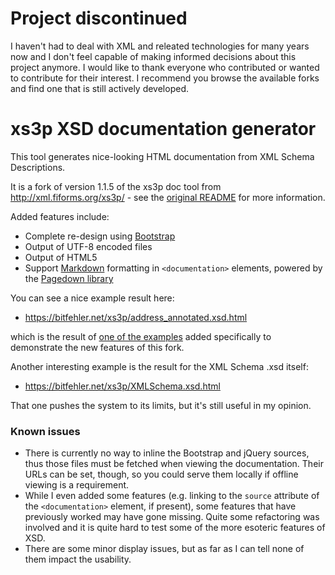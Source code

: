 # Project discontinued

I haven't had to deal with XML and releated technologies for many years now and I don't feel capable of making informed decisions about this project anymore. I would like to thank everyone who contributed or wanted to contribute for their interest. I recommend you browse the available forks and find one that is still actively developed.

# xs3p XSD documentation generator

This tool generates nice-looking HTML documentation from XML Schema
Descriptions.

It is a fork of version 1.1.5 of the xs3p doc tool from
http://xml.fiforms.org/xs3p/ - see the [original README](README_ORIG.txt) for
more information.

Added features include:

 - Complete re-design using [Bootstrap](https://getbootstrap.com "Bootstrap homepage")
 - Output of UTF-8 encoded files
 - Output of HTML5
 - Support [Markdown](https://daringfireball.net/projects/markdown/ "Markdown homepage")
   formatting in `<documentation>` elements, powered by the
   [Pagedown library](https://code.google.com/archive/p/pagedown/ "Pagedown homepage")

You can see a nice example result here:

 * https://bitfehler.net/xs3p/address_annotated.xsd.html

which is the result of [one of the
examples](examples/address_annotated.xsd "XSD source of the example")
added specifically to demonstrate the new features of this fork.

Another interesting example is the result for the XML Schema .xsd itself:

 * https://bitfehler.net/xs3p/XMLSchema.xsd.html

That one pushes the system to its limits, but it's still useful in my opinion.

### Known issues

 * There is currently no way to inline the Bootstrap and jQuery sources, thus
   those files must be fetched when viewing the documentation. Their URLs can
   be set, though, so you could serve them locally if offline viewing is a
   requirement.
 * While I even added some features (e.g. linking to the `source` attribute of
   the `<documentation>` element, if present), some features that have
   previously worked may have gone missing. Quite some refactoring was involved
   and it is quite hard to test some of the more esoteric features of XSD.
 * There are some minor display issues, but as far as I can tell none of them
   impact the usability.
